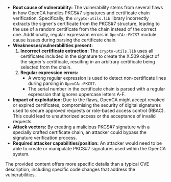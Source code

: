 - **Root cause of vulnerability:** The vulnerability stems from several flaws in how OpenCA handles PKCS#7 signatures and certificate chain verification. Specifically, the `crypto-utils.lib` library incorrectly extracts the signer's certificate from the PKCS#7 structure, leading to the use of a random certificate from the chain instead of the correct one. Additionally, regular expression errors in `OpenCA::PKCS7` module cause issues during parsing the certificate chain.
- **Weaknesses/vulnerabilities present:**
    1. **Incorrect certificate extraction:** The `crypto-utils.lib` uses all certificates included in the signature to create the X.509 object of the signer's certificate, resulting in an arbitrary certificate being selected from the chain.
    2. **Regular expression errors:**
        -  A wrong regular expression is used to detect non-certificate lines during parsing in `OpenCA::PKCS7`.
        -  The serial number in the certificate chain is parsed with a regular expression that ignores uppercase letters A-F.
- **Impact of exploitation:**  Due to the flaws, OpenCA might accept revoked or expired certificates, compromising the security of digital signatures used to secure approved requests or role-based access control (RBAC). This could lead to unauthorized access or the acceptance of invalid requests.
- **Attack vectors:** By creating a malicious PKCS#7 signature with a specially crafted certificate chain, an attacker could bypass the signature verification process.
- **Required attacker capabilities/position:** An attacker would need to be able to create or manipulate PKCS#7 signatures used within the OpenCA system.

The provided content offers more specific details than a typical CVE description, including specific code changes that address the vulnerabilities.